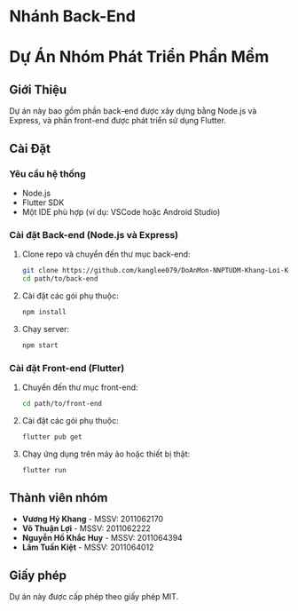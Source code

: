 # Nhánh Back-End

# Dự Án Nhóm Phát Triển Phần Mềm

## Giới Thiệu
Dự án này bao gồm phần back-end được xây dựng bằng Node.js và Express, và phần front-end được phát triển sử dụng Flutter. 

## Cài Đặt

### Yêu cầu hệ thống
- Node.js
- Flutter SDK
- Một IDE phù hợp (ví dụ: VSCode hoặc Android Studio)

### Cài đặt Back-end (Node.js và Express)

1. Clone repo và chuyển đến thư mục back-end:
    ```bash
    git clone https://github.com/kanglee079/DoAnMon-NNPTUDM-Khang-Loi-Kiet-Huy
    cd path/to/back-end
    ```

2. Cài đặt các gói phụ thuộc:
    ```bash
    npm install
    ```

3. Chạy server:
    ```bash
    npm start
    ```

### Cài đặt Front-end (Flutter)

1. Chuyển đến thư mục front-end:
    ```bash
    cd path/to/front-end
    ```

2. Cài đặt các gói phụ thuộc:
    ```bash
    flutter pub get
    ```

3. Chạy ứng dụng trên máy ảo hoặc thiết bị thật:
    ```bash
    flutter run
    ```

## Thành viên nhóm

- **Vương Hỷ Khang** - MSSV: 2011062170
- **Võ Thuận Lợi** - MSSV: 2011062222
- **Nguyễn Hồ Khắc Huy** - MSSV: 2011064394
- **Lâm Tuấn Kiệt** - MSSV: 2011064012

## Giấy phép
Dự án này được cấp phép theo giấy phép MIT.
